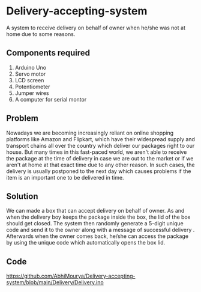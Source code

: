 # Delivery-accepting-system
A system to receive delivery on behalf of owner when he/she was not at home due to some reasons.

## Components required
1. Arduino Uno
2. Servo motor
3. LCD screen
4. Potentiometer
5. Jumper wires
6. A computer for serial montor

## Problem
Nowadays we are becoming increasingly reliant on online shopping platforms like Amazon and Flipkart,
which have their widespread supply and transport chains all over the country which deliver our packages
right to our house. But many times in this fast-paced world, we aren't able to receive the package at
the time of delivery in case we are out to the market or if we aren't at home at that exact time due to
any other reason. In such cases, the delivery is usually postponed to the next day which causes problems
if the item is an important one to be delivered in time. 

## Solution
We can made a box that can accept delivery on behalf of owner. As and when the delivery boy keeps the
package inside the box, the lid of the box should get closed. The system then randomly generate a 5-digit
unique code and send it to the owner along with a message of successful delivery . Afterwards when the
owner comes back, he/she can access the package by using the unique code which automatically opens the box lid.

## Code 
https://github.com/AbhiMourya/Delivery-accepting-system/blob/main/Delivery/Delivery.ino
